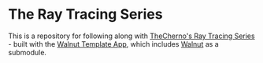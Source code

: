 # The Ray Tracing Series

This is a repository for following along with [TheCherno's Ray Tracing Series](https://www.youtube.com/playlist?list=PLlrATfBNZ98edc5GshdBtREv5asFW3yXl) - built with the [Walnut Template App](https://github.com/StudioCherno/WalnutAppTemplate), which includes [Walnut](https://github.com/StudioCherno/Walnut/) as a submodule. 